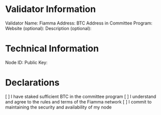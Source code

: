 # Validator Information

Validator Name:
Fiamma Address:
BTC Address in Committee Program:
Website (optional):
Description (optional):

# Technical Information
Node ID:
Public Key:

# Declarations
[ ] I have staked sufficient BTC in the committee program
[ ] I understand and agree to the rules and terms of the Fiamma network
[ ] I commit to maintaining the security and availability of my node